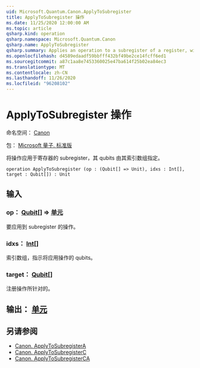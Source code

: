 ```yaml
---
uid: Microsoft.Quantum.Canon.ApplyToSubregister
title: ApplyToSubregister 操作
ms.date: 11/25/2020 12:00:00 AM
ms.topic: article
qsharp.kind: operation
qsharp.namespace: Microsoft.Quantum.Canon
qsharp.name: ApplyToSubregister
qsharp.summary: Applies an operation to a subregister of a register, with qubits specified by an array of their indices.
ms.openlocfilehash: d4589edaadf59bbfff432bf49be2ce14fcff6ed1
ms.sourcegitcommit: a87c1aa8e7453360025e47ba614f25b02ea84ec3
ms.translationtype: MT
ms.contentlocale: zh-CN
ms.lasthandoff: 11/26/2020
ms.locfileid: "96208102"
---
```

# <a name="applytosubregister-operation"></a>ApplyToSubregister 操作

命名空间： [Canon](xref:Microsoft.Quantum.Canon)

包： [Microsoft 量子. 标准版](https://nuget.org/packages/Microsoft.Quantum.Standard)


将操作应用于寄存器的 subregister，其 qubits 由其索引数组指定。

```qsharp
operation ApplyToSubregister (op : (Qubit[] => Unit), idxs : Int[], target : Qubit[]) : Unit
```


## <a name="input"></a>输入

### <a name="op--qubit--unit"></a>op： [Qubit](xref:microsoft.quantum.lang-ref.qubit)[] => [单元](xref:microsoft.quantum.lang-ref.unit) 

要应用到 subregister 的操作。


### <a name="idxs--int"></a>idxs： [Int](xref:microsoft.quantum.lang-ref.int)[]

索引数组，指示将应用操作的 qubits。


### <a name="target--qubit"></a>target： [Qubit](xref:microsoft.quantum.lang-ref.qubit)[]

注册操作所针对的。



## <a name="output--unit"></a>输出： [单元](xref:microsoft.quantum.lang-ref.unit)



## <a name="see-also"></a>另请参阅

- [Canon. ApplyToSubregisterA](xref:Microsoft.Quantum.Canon.ApplyToSubregisterA)
- [Canon. ApplyToSubregisterC](xref:Microsoft.Quantum.Canon.ApplyToSubregisterC)
- [Canon. ApplyToSubregisterCA](xref:Microsoft.Quantum.Canon.ApplyToSubregisterCA)